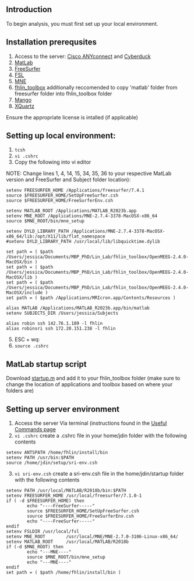 ## Introduction
To begin analysis, you must first set up your local environment.

## Installation prerequsites 
1. Access to the server: [Cisco ANYconnect](https://www.cisco.com/c/en/us/support/security/anyconnect-secure-mobility-client-v4-x/model.html) and [Cyberduck](https://cyberduck.io)
2. [MatLab](https://www.mathworks.com/products/matlab/student.html)
3. [FreeSurfer](https://surfer.nmr.mgh.harvard.edu/fswiki/DownloadAndInstall)
4. [FSL](https://fsl.fmrib.ox.ac.uk/fsl/fslwiki/FslInstallation)
5. [MNE](https://mne.tools/stable/install/mne_c.html)
6. [fhlin_toolbox](https://github.com/fahsuanlin/fhlin_toolbox) additionally reccomended to copy 'matlab' folder from freesurfer folder into fhlin_toolbox folder
7. [Mango](https://mangoviewer.com)
8. [XQuartz](https://www.xquartz.org)

Ensure the appropriate license is intalled (if applicable)

## Setting up local environment: 
1. `tcsh`
2. `vi .cshrc`
3. Copy the following into vi editor 

NOTE: Change lines 1, 4, 14, 15, 34, 35, 36 to your respective MatLab version and FreeSurfer and Subject folder location):

    setenv FREESURFER_HOME /Applications/freesurfer/7.4.1
    source $FREESURFER_HOME/SetUpFreeSurfer.csh
    source $FREESURFER_HOME/FreeSurferEnv.csh

    setenv MATLAB_ROOT /Applications/MATLAB_R2023b.app
    setenv MNE_ROOT /Applications/MNE-2.7.4-3378-MacOSX-x86_64
    source $MNE_ROOT/bin/mne_setup
    
    setenv DYLD_LIBRARY_PATH /Applications/MNE-2.7.4-3378-MacOSX-x86_64/lib:/opt/X11/lib/flat_namespace
    #setenv DYLD_LIBRARY_PATH /usr/local/lib/libquicktime.dylib

    set path = ( $path /Users/jessica/Documents/MBP_PhD/Lin_Lab/fhlin_toolbox/OpenMEEG-2.4.0-MacOSX/bin )
    set path = ( $path /Users/jessica/Documents/MBP_PhD/Lin_Lab/fhlin_toolbox/OpenMEEG-2.4.0-MacOSX/lib )
    set path = ( $path /Users/jessica/Documents/MBP_PhD/Lin_Lab/fhlin_toolbox/OpenMEEG-2.4.0-MacOSX/include )
    set path = ( $path /Applications/MRIcron.app/Contents/Resources )

    alias MATLAB /Applications/MATLAB_R2023b.app/bin/matlab
    setenv SUBJECTS_DIR /Users/jessica/Subjects

    alias robin ssh 142.76.1.189 -l fhlin
    alias robinsri ssh 172.20.151.238 -l fhlin

5. ESC + wq:
6. `source .cshrc`

## MatLab startup script 
Download  [startup.m](https://github.com/Lin-Brain-Lab/fMRI-Analysis-For-Mac/blob/main/Scripts/startup.m) and add it to your fhlin_toolbox folder (make sure to change the location of applications and toolbox based on where your folders are)

## Setting up server environment 
1. Access the server Via terminal (instructions found in the [Useful Commands page](https://github.com/Lin-Brain-Lab/fMRI-Analysis-For-Mac/blob/main/Useful%20Commands.md)
2. `vi .cshrc` create a .cshrc file in your home/jdin folder with the following contents 
```
setenv ANTSPATH /home/fhlin/install/bin
setenv PATH /usr/bin:$PATH
source /home/jdin/setup/sri-env.csh
```
3. `vi sri-env.csh` create a sri-env.csh file in the home/jdin/startup folder with the following contents
```
setenv PATH /usr/local/MATLAB/R2018b/bin:$PATH
setenv FREESURFER_HOME /usr/local/freesurfer/7.1.0-1
if ( -d $FREESURFER_HOME) then
        echo "----FreeSurfer-----"
        source $FREESURFER_HOME/SetUpFreeSurfer.csh
        source $FREESURFER_HOME/FreeSurferEnv.csh
        echo "----FreeSurfer-----"
endif
setenv FSLDIR /usr/local/fsl
setenv MNE_ROOT        /usr/local/MNE/MNE-2.7.0-3106-Linux-x86_64/
setenv MATLAB_ROOT     /usr/local/MATLAB/R2018b
if (-d $MNE_ROOT) then
        echo "---MNE----"
        source $MNE_ROOT/bin/mne_setup
        echo "---MNE----"
endif
set path = ( $path /home/fhlin/install/bin )
```
